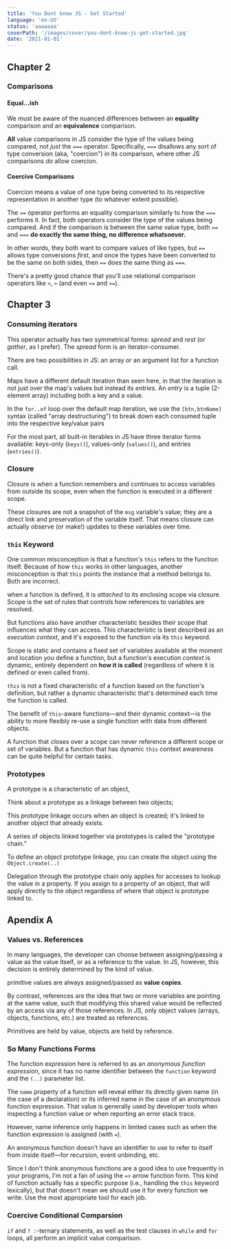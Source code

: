 ```yaml
---
title: 'You Dont know JS - Get Started'
language: 'en-US'
status: 'aaaaaaa'
coverPath: '/images/cover/you-dont-know-js-get-started.jpg'
date: '2021-01-01'
---
```


## Chapter 2

### Comparisons

#### Equal...ish

We must be aware of the nuanced differences between an **equality** comparison and an **equivalence** comparison.

**All** value comparisons in JS consider the type of the values being compared, not *just* the `===` operator. Specifically, `===` disallows any sort of type conversion (aka, "coercion") in its comparison, where other JS comparisons *do* allow coercion.

#### Coercive Comparisons

Coercion means a value of one type being converted to its respective representation in another type (to whatever extent possible).

The `==` operator performs an equality comparison similarly to how the `===` performs it. In fact, both operators consider the type of the values being compared. And if the comparison is between the same value type, both `==` and `===` **do exactly the same thing, no difference whatsoever.**

In other words, they both want to compare values of like types, but `==` allows type conversions *first*, and once the types have been converted to be the same on both sides, then `==` does the same thing as `===`.

There's a pretty good chance that you'll use relational comparison operators like `<`, `>` (and even `<=` and `>=`).

## Chapter 3

### Consuming iterators

This operator actually has two symmetrical forms: *spread* and *rest* (or *gather*, as I prefer). The *spread* form is an iterator-consumer.

There are two possibilities in JS: an array or an argument list for a function call.

Maps have a different default iteration than seen here, in that the iteration is not just over the map's values but instead its *entries*. An *entry* is a tuple (2-element array) including both a key and a value.

In the `for..of` loop over the default map iteration, we use the `[btn,btnName]` syntax (called "array destructuring") to break down each consumed tuple into the respective key/value pairs 

For the most part, all built-in iterables in JS have three iterator forms available: keys-only (`keys()`), values-only (`values()`), and entries (`entries()`).

### Closure

Closure is when a function remembers and continues to access variables from outside its scope, even when the function is executed in a different scope.

These closures are not a snapshot of the `msg` variable's value; they are a direct link and preservation of the variable itself. That means closure can actually observe (or make!) updates to these variables over time.

### `this` Keyword

One common misconception is that a function's `this` refers to the function itself. Because of how `this` works in other languages, another misconception is that `this` points the instance that a method belongs to. Both are incorrect.

when a function is defined, it is *attached* to its enclosing scope via closure. Scope is the set of rules that controls how references to variables are resolved.

But functions also have another characteristic besides their scope that influences what they can access. This characteristic is best described as an *execution context*, and it's exposed to the function via its `this` keyword.

Scope is static and contains a fixed set of variables available at the moment and location you define a function, but a function's execution *context* is dynamic, entirely dependent on **how it is called** (regardless of where it is defined or even called from).

`this` is not a fixed characteristic of a function based on the function's definition, but rather a dynamic characteristic that's determined each time the function is called.

The benefit of `this`-aware functions—and their dynamic context—is the ability to more flexibly re-use a single function with data from different objects.

A function that closes over a scope can never reference a different scope or set of variables. But a function that has dynamic `this` context awareness can be quite helpful for certain tasks.

### Prototypes

A prototype is a characteristic of an object,

Think about a prototype as a linkage between two objects;

This prototype linkage occurs when an object is created; it's linked to another object that already exists.

A series of objects linked together via prototypes is called the "prototype chain."

To define an object prototype linkage, you can create the object using the `Object.create(..)`

Delegation through the prototype chain only applies for accesses to lookup the value in a property. If you assign to a property of an object, that will apply directly to the object regardless of where that object is prototype linked to.

## Apendix A

### Values vs. References

In many languages, the developer can choose between assigning/passing a value as the value itself, or as a reference to the value. In JS, however, this decision is entirely determined by the kind of value. 

primitive values are always assigned/passed as **value copies**.

By contrast, references are the idea that two or more variables are pointing at the same value, such that modifying this shared value would be reflected by an access via any of those references. In JS, only object values (arrays, objects, functions, etc.) are treated as references.

 Primitives are held by value, objects are held by reference. 

### So Many Functions Forms

The function expression here is referred to as an *anonymous function expression*, since it has no name identifier between the `function` keyword and the `(..)` parameter list.

The `name` property of a function will reveal either its directly given name (in the case of a declaration) or its inferred name in the case of an anonymous function expression. That value is generally used by developer tools when inspecting a function value or when reporting an error stack trace.

However, name inference only happens in limited cases such as when the function expression is assigned (with `=`).

An anonymous function doesn't have an identifier to use to refer to itself from inside itself—for recursion, event unbinding, etc.

Since I don't think anonymous functions are a good idea to use frequently in your programs, I'm not a fan of using the `=>` arrow function form. This kind of function actually has a specific purpose (i.e., handling the `this` keyword lexically), but that doesn't mean we should use it for every function we write. Use the most appropriate tool for each job.

### Coercive Conditional Comparsion

`if` and `? :`-ternary statements, as well as the test clauses in `while` and `for` loops, all perform an implicit value comparison.





